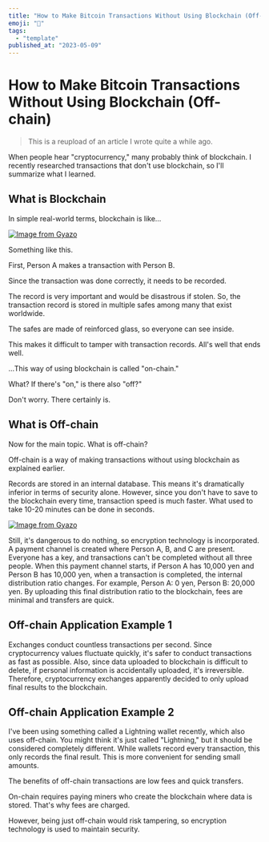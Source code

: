 ```yaml
---
title: "How to Make Bitcoin Transactions Without Using Blockchain (Off-chain)"
emoji: "🤖"
tags:
  - "template"
published_at: "2023-05-09"
---
```


# How to Make Bitcoin Transactions Without Using Blockchain (Off-chain)

> This is a reupload of an article I wrote quite a while ago.

When people hear "cryptocurrency," many probably think of blockchain. I recently researched transactions that don't use blockchain, so I'll summarize what I learned.

## What is Blockchain
In simple real-world terms, blockchain is like...

[![Image from Gyazo](https://i.gyazo.com/9713f36f1f5ee01a3ecf8e13bc08659a.png)](https://gyazo.com/9713f36f1f5ee01a3ecf8e13bc08659a)

Something like this.

First, Person A makes a transaction with Person B.

Since the transaction was done correctly, it needs to be recorded.

The record is very important and would be disastrous if stolen. So, the transaction record is stored in multiple safes among many that exist worldwide.

The safes are made of reinforced glass, so everyone can see inside.

This makes it difficult to tamper with transaction records. All's well that ends well.

...This way of using blockchain is called "on-chain."

What? If there's "on," is there also "off?"

Don't worry. There certainly is.

## What is Off-chain
Now for the main topic. What is off-chain?

Off-chain is a way of making transactions without using blockchain as explained earlier.

Records are stored in an internal database. This means it's dramatically inferior in terms of security alone. However, since you don't have to save to the blockchain every time, transaction speed is much faster. What used to take 10-20 minutes can be done in seconds.

[![Image from Gyazo](https://i.gyazo.com/7dfd830ae8c57ca3ce21ba993c1f51c7.png)](https://gyazo.com/7dfd830ae8c57ca3ce21ba993c1f51c7)

Still, it's dangerous to do nothing, so encryption technology is incorporated. A payment channel is created where Person A, B, and C are present. Everyone has a key, and transactions can't be completed without all three people. When this payment channel starts, if Person A has 10,000 yen and Person B has 10,000 yen, when a transaction is completed, the internal distribution ratio changes. For example, Person A: 0 yen, Person B: 20,000 yen. By uploading this final distribution ratio to the blockchain, fees are minimal and transfers are quick.

## Off-chain Application Example 1
Exchanges conduct countless transactions per second. Since cryptocurrency values fluctuate quickly, it's safer to conduct transactions as fast as possible. Also, since data uploaded to blockchain is difficult to delete, if personal information is accidentally uploaded, it's irreversible. Therefore, cryptocurrency exchanges apparently decided to only upload final results to the blockchain.

## Off-chain Application Example 2
I've been using something called a Lightning wallet recently, which also uses off-chain. You might think it's just called "Lightning," but it should be considered completely different. While wallets record every transaction, this only records the final result. This is more convenient for sending small amounts.

The benefits of off-chain transactions are low fees and quick transfers.

On-chain requires paying miners who create the blockchain where data is stored. That's why fees are charged.

However, being just off-chain would risk tampering, so encryption technology is used to maintain security.
